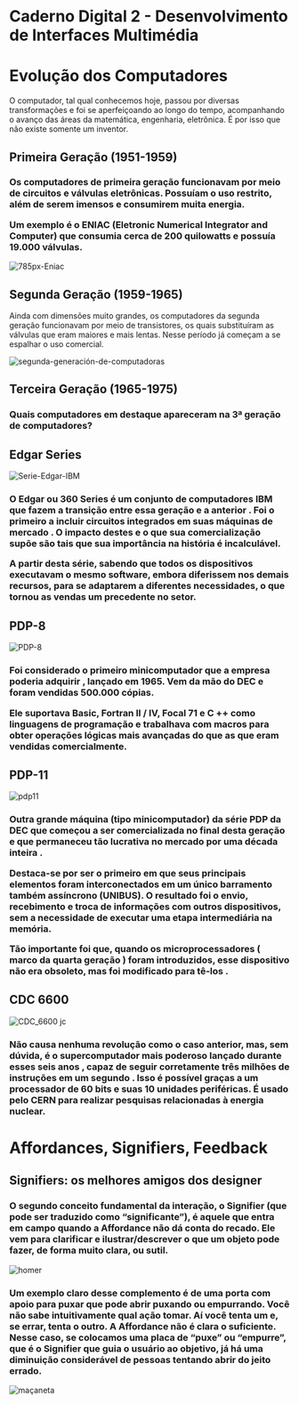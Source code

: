 # Caderno Digital 2 - Desenvolvimento de Interfaces Multimédia

<h1> Evolução dos Computadores </h1>

O computador, tal qual conhecemos hoje, passou por diversas transformações e foi se aperfeiçoando ao longo do tempo, acompanhando o avanço das áreas da matemática, engenharia, eletrônica. É por isso que não existe somente um inventor.


<h2> Primeira Geração (1951-1959) </h2>

<h3>Os computadores de primeira geração funcionavam por meio de circuitos e válvulas eletrônicas. Possuíam o uso restrito, além de serem imensos e consumirem muita energia.

Um exemplo é o ENIAC (Eletronic Numerical Integrator and Computer) que consumia cerca de 200 quilowatts e possuía 19.000 válvulas. </h3>

![785px-Eniac](https://user-images.githubusercontent.com/75439043/197504668-3f781b61-87fd-48b1-8798-77488d8df1cc.jpeg)



<h2> Segunda Geração (1959-1965)</h2>

Ainda com dimensões muito grandes, os computadores da segunda geração funcionavam por meio de transistores, os quais substituíram as válvulas que eram maiores e mais lentas. Nesse período já começam a se espalhar o uso comercial.

![segunda-generación-de-computadoras](https://user-images.githubusercontent.com/75439043/197504865-a7430e27-cbbf-4089-a69b-76aac175243d.jpeg)


<h2>Terceira Geração (1965-1975) </h2>


<h3>Quais computadores em destaque apareceram na 3ª geração de computadores?</h3>

<h2>Edgar Series</h2>

![Serie-Edgar-IBM](https://user-images.githubusercontent.com/75439043/197507800-fbb4ef38-c57f-472d-b43d-2feb48a9b6ca.jpeg)

<h3>O Edgar ou 360 Series é um conjunto de computadores IBM que fazem a transição entre essa geração e a anterior . Foi o primeiro a incluir circuitos integrados em suas máquinas de mercado . O impacto destes e o que sua comercialização supõe são tais que sua importância na história é incalculável.

A partir desta série, sabendo que todos os dispositivos executavam o mesmo software, embora diferissem nos demais recursos, para se adaptarem a diferentes necessidades, o que tornou as vendas um precedente no setor.
</h3>


<h2>PDP-8</h2>

![PDP-8](https://user-images.githubusercontent.com/75439043/197507948-3ca66fc7-8154-49b9-ad4c-bc7fceee62d4.jpeg)

<h3>Foi considerado o primeiro minicomputador que a empresa poderia adquirir , lançado em 1965. Vem da mão do DEC e foram vendidas 500.000 cópias.

Ele suportava Basic, Fortran II / IV, Focal 71 e C ++ como linguagens de programação e trabalhava com macros para obter operações lógicas mais avançadas do que as que eram vendidas comercialmente.
</h3>
<h2>PDP-11</h2>

![pdp11](https://user-images.githubusercontent.com/75439043/197508192-472a6360-cb60-4059-844f-5a0c08b25479.jpeg)
<h3>
Outra grande máquina (tipo minicomputador) da série PDP da DEC que começou a ser comercializada no final desta geração e que permaneceu tão lucrativa no mercado por uma década inteira .

Destaca-se por ser o primeiro em que seus principais elementos foram interconectados em um único barramento também assíncrono (UNIBUS). O resultado foi o envio, recebimento e troca de informações com outros dispositivos, sem a necessidade de executar uma etapa intermediária na memória.

Tão importante foi que, quando os microprocessadores ( marco da quarta geração ) foram introduzidos, esse dispositivo não era obsoleto, mas foi modificado para tê-los .
</h3>
<h2>CDC 6600</h2>

![CDC_6600 jc](https://user-images.githubusercontent.com/75439043/197508402-6a8053b8-66a9-4303-b3cc-6ea12f4e0941.jpeg)

<h3>Não causa nenhuma revolução como o caso anterior, mas, sem dúvida, é o supercomputador mais poderoso lançado durante esses seis anos , capaz de seguir corretamente três milhões de instruções em um segundo . Isso é possível graças a um processador de 60 bits e suas 10 unidades periféricas. É usado pelo CERN para realizar pesquisas relacionadas à energia nuclear.
</h3>


<h1>Affordances, Signifiers, Feedback</h1>

<h2>Signifiers: os melhores amigos dos designer</h2>

<h3>O segundo conceito fundamental da interação, o Signifier (que pode ser traduzido como “significante”), é aquele que entra em campo quando a Affordance não dá conta do recado. Ele vem para clarificar e ilustrar/descrever o que um objeto pode fazer, de forma muito clara, ou sutil.
</h3>

![homer](https://user-images.githubusercontent.com/75439043/197512116-6ca73552-84c5-4650-8f35-6b48062365d5.gif)

<h3>
Um exemplo claro desse complemento é de uma porta com apoio para puxar que pode abrir puxando ou empurrando. Você não sabe intuitivamente qual ação tomar. Aí você tenta um e, se errar, tenta o outro. A Affordance não é clara o suficiente. Nesse caso, se colocamos uma placa de “puxe” ou “empurre”, que é o Signifier que guia o usuário ao objetivo, já há uma diminuição considerável de pessoas tentando abrir do jeito errado.
</h3>

![maçaneta](https://user-images.githubusercontent.com/75439043/197512301-43bbe4ba-2e98-4574-8c96-971109d1528d.jpeg)




